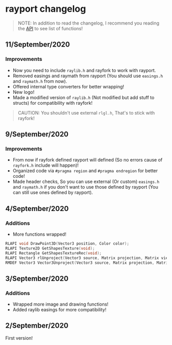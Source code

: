 # rayport changelog

> NOTE: In addition to read the changelog, I recommend you reading the [API](https://github.com/Rabios/rayport/blob/master/api.md) to see list of functions!

## 11/September/2020

### Improvements

- Now you need to include `raylib.h` and rayfork to work with rayport.
- Removed easings and raymath from rayport (You should use `easings.h` and `raymath.h` from now).
- Offered internal type converters for better wrapping!
- New logo!
- Made a modified version of `raylib.h` (Not modified but add stuff to structs) for compatibility with rayfork!

> CAUTION: You shouldn't use external `rlgl.h`, That's to stick with rayfork!

## 9/September/2020

### Improvements

- From now if rayfork defined rayport will defined (So no errors cause of `rayfork.h` include will happen)!
- Organized code via `#pragma region` and `#pragma endregion` for better code!
- Made header checks, So you can use external (Or custom) `easings.h` and `raymath.h` if you don't want to use those defined by rayport (You can still use ones defined by rayport).

## 4/September/2020

### Additions

- More functions wrapped!

```c
RLAPI void DrawPoint3D(Vector3 position, Color color);
RLAPI Texture2D GetShapesTexture(void);
RLAPI Rectangle GetShapesTextureRec(void);
RLAPI Vector3 rlUnproject(Vector3 source, Matrix projection, Matrix view);
RMDEF Vector3 Vector3Unproject(Vector3 source, Matrix projection, Matrix view);
```

## 3/September/2020

### Additions

- Wrapped more image and drawing functions!
- Added raylib easings for more compatibility!

## 2/September/2020

First version!
